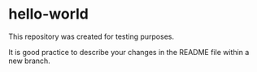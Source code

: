 # hello-world
This repository was created for testing purposes.

It is good practice to describe your changes in the README file within a new branch.
